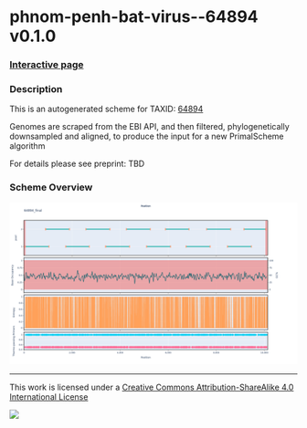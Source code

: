 # phnom-penh-bat-virus--64894 v0.1.0

### [Interactive page](https://chrisgkent.github.io/schemes/phnom-penh-bat-virus--64894-1000-v0.1.0)

### Description

This is an autogenerated scheme for TAXID: [64894](https://www.ncbi.nlm.nih.gov/Taxonomy/Browser/wwwtax.cgi?mode=Info&id=64894&lvl=3&lin=f&keep=1&srchmode=1&unlock)

Genomes are scraped from the EBI API, and then filtered, phylogenetically downsampled and aligned, to produce the input for a new PrimalScheme algorithm

For details please see preprint: TBD

### Scheme Overview

![Alt text](work/64894_final.png '64894_final.png')

------------------------------------------------------------------------

This work is licensed under a [Creative Commons Attribution-ShareAlike 4.0 International License](http://creativecommons.org/licenses/by-sa/4.0/) 

![](https://i.creativecommons.org/l/by-sa/4.0/88x31.png)